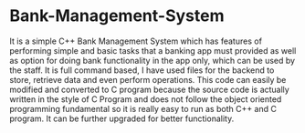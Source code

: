 # Bank-Management-System
It is a simple C++ Bank Management System which has features of performing simple and basic tasks that a banking app must provided as well as option for doing bank functionality in the app only, which can be used by the staff.
It is full command based, I have used files for the backend to store, retrieve data and even perform operations. This code can easily be modified and converted to C program because the source code is actually written in the style of C Program and does not follow the object oriented programming fundamental so it is really easy to run as both C++ and C program. It can be further upgraded for better functionality.
